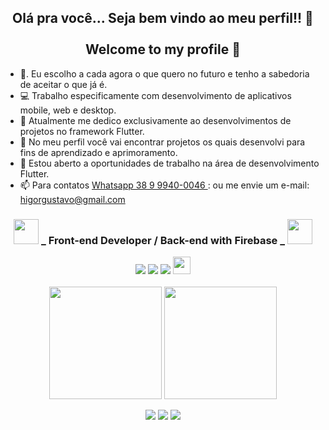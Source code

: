 <h2 align="center"> Olá pra você... Seja bem vindo ao meu perfil!! 👋 <br/><br/>
 Welcome to my profile 👋</h2>


- 🔭.  Eu escolho a cada agora o que quero no futuro e tenho a sabedoria de aceitar o que já é.
- 💻   Trabalho especificamente com desenvolvimento de aplicativos mobile, web e desktop. 
- 🎯   Atualmente me dedico exclusivamente ao desenvolvimentos de projetos no framework Flutter.
- 📲   No meu perfil você vai encontrar projetos os quais desenvolvi para fins de aprendizado e aprimoramento.
- 🚀   Estou aberto a oportunidades de trabalho na área de desenvolvimento Flutter.
- 📫   Para contatos <a class="url" href="https://api.whatsapp.com/send?phone=5538999400046/" img> Whatsapp 38 9 9940-0046 </a>:  ou me envie um e-mail: higorgustavo@gmail.com

<h3 align="center">
<img  height="40em" src="https://cdn.jsdelivr.net/gh/devicons/devicon/icons/dart/dart-original.svg" />
_   Front-end Developer / Back-end with Firebase   _  
<img height="40em" src="https://cdn.jsdelivr.net/gh/devicons/devicon/icons/flutter/flutter-original.svg" />
</h3>


 <div align="center">

  <span>
    
   <img src="https://img.shields.io/badge/Dart-0175C2?style=for-the-badge&logo=dart&logoColor=white"/>

   <img src="https://img.shields.io/badge/FlUTTER-02569B?style=for-the-badge&logo=flutter&logoColor=white"/>

  <img src="https://img.shields.io/badge/firebase-ffca28?style=for-the-badge&logo=firebase&logoColor=black"/>  

   
  <img height="28em" src="https://img.shields.io/endpoint?url=https://gist.githubusercontent.com/felangel/82f21583d9f4a8334c21ae7d412d476a/raw/f94d2a59fa63c3132cb3a085e357b7af822ccf34/badge.json"/>  
    

  </span>

 </div>

</br>



<div align="center">



  
 <img height="180em" src="https://github-readme-stats.vercel.app/api?username=euhigorbarbosa&show_icons=true&theme=tokyonight&include_all_commits=true&count_private=true"/>
  <img height="180em" src="https://github-readme-stats.vercel.app/api/top-langs/?username=euhigorbarbosa&layout=compact&langs_count=16&theme=tokyonight"/>
  

  



<div align="center">


<a/>
    
   <a href = "mailto:higorgustavo@gmail.com"><img src="https://img.shields.io/badge/Gmail-D14836?style=for-the-badge&logo=gmail&logoColor=white" target="_blank"></a>
    <a href = "https://www.linkedin.com/in/higor-barbosa-96a23323/"><img src="https://img.shields.io/badge/LinkedIn-0077B5?style=for-the-badge&logo=linkedin&logoColor=white" target="_blank"><imag src="" target="_blank"></a>
      <a href="https://api.whatsapp.com/send?phone=5538999400046/"><img src="https://img.shields.io/badge/WhatsApp-25D366?style=for-the-badge&logo=whatsapp&logoColor=white" target="_blank"><imag src="" target="_blank"></a>
 
       
 </div>





  </li>


  









</br>



</br>





<div align="center">

  




</div>
